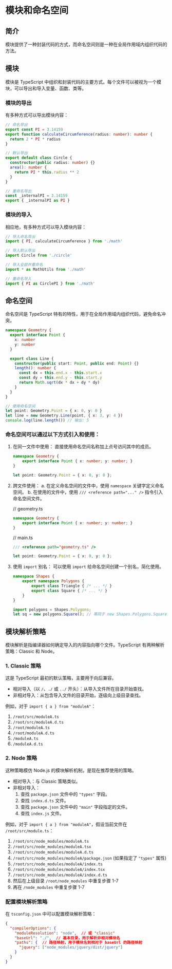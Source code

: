 # 模块和命名空间

## 简介

模块提供了一种封装代码的方式，而命名空间则是一种在全局作用域内组织代码的方法。

## 模块

模块是 TypeScript 中组织和封装代码的主要方式。每个文件可以被视为一个模块，可以导出和导入变量、函数、类等。

### 模块的导出

有多种方式可以导出模块内容：

```typescript
// 命名导出
export const PI = 3.14159
export function calculateCircumference(radius: number): number {
  return 2 * PI * radius
}

// 默认导出
export default class Circle {
  constructor(public radius: number) {}
  area(): number {
    return PI * this.radius ** 2
  }
}

// 重命名导出
const _internalPI = 3.14159
export { _internalPI as PI }
```

### 模块的导入

相应地，有多种方式可以导入模块内容：

```typescript
// 导入命名导出
import { PI, calculateCircumference } from './math'

// 导入默认导出
import Circle from './circle'

// 导入全部并重命名
import * as MathUtils from './math'

// 重命名导入
import { PI as CirclePI } from './math'
```

## 命名空间

命名空间是 TypeScript 特有的特性，用于在全局作用域内组织代码，避免命名冲突。

```typescript
namespace Geometry {
  export interface Point {
    x: number
    y: number
  }

  export class Line {
    constructor(public start: Point, public end: Point) {}
    length(): number {
      const dx = this.end.x - this.start.x
      const dy = this.end.y - this.start.y
      return Math.sqrt(dx * dx + dy * dy)
    }
  }
}

// 使用命名空间
let point: Geometry.Point = { x: 0, y: 0 }
let line = new Geometry.Line(point, { x: 3, y: 4 })
console.log(line.length()) // 输出: 5
```

### 命名空间可以通过以下方式引入和使用：

1. 在同一文件中使用：
   直接使用命名空间名称加上点号访问其中的成员。

   ```typescript
   namespace Geometry {
       export interface Point { x: number; y: number; }
   }

   let point: Geometry.Point = { x: 0, y: 0 };
   ```

2. 跨文件使用：
   a. 在定义命名空间的文件中，使用 `namespace` 关键字定义命名空间。
   b. 在使用的文件中，使用 `/// <reference path="..." />` 指令引入命名空间文件。

   // geometry.ts
   ```typescript
   namespace Geometry {
       export interface Point { x: number; y: number; }
   }
   ```

   // main.ts
   ```typescript
   /// <reference path="geometry.ts" />
   
   let point: Geometry.Point = { x: 0, y: 0 };
   ```

3. 使用 `import` 别名：
   可以使用 `import` 给命名空间创建一个别名，简化使用。

   ```typescript
   namespace Shapes {
       export namespace Polygons {
           export class Triangle { /* ... */ }
           export class Square { /* ... */ }
       }
   }

   import polygons = Shapes.Polygons;
   let sq = new polygons.Square(); // 等同于 new Shapes.Polygons.Square()
   ```

## 模块解析策略

模块解析是指编译器如何确定导入的内容指向哪个文件。TypeScript 有两种解析策略：Classic 和 Node。

### 1. Classic 策略

这是 TypeScript 最初的默认策略，主要用于向后兼容。

- 相对导入（以 `/`、`./` 或 `../` 开头）：从导入文件所在目录开始查找。
- 非相对导入：从包含导入文件的目录开始，逐级向上级目录查找。

例如，对于 `import { a } from "moduleA"`：
1. `/root/src/moduleA.ts`
2. `/root/src/moduleA.d.ts`
3. `/root/moduleA.ts`
4. `/root/moduleA.d.ts`
5. `/moduleA.ts`
6. `/moduleA.d.ts`

### 2. Node 策略

这种策略模仿 Node.js 的模块解析机制，是现在推荐使用的策略。

- 相对导入：与 Classic 策略类似。
- 非相对导入：
  1. 查找 `package.json` 文件中的 `"types"` 字段。
  2. 查找 `index.d.ts` 文件。
  3. 查找 `package.json` 文件中的 `"main"` 字段指定的文件。
  4. 查找 `index.js` 文件。

例如，对于 `import { a } from "moduleA"`，假设当前文件在 `/root/src/module.ts`：
1. `/root/src/node_modules/moduleA.ts`
2. `/root/src/node_modules/moduleA.tsx`
3. `/root/src/node_modules/moduleA.d.ts`
4. `/root/src/node_modules/moduleA/package.json` (如果指定了 `"types"` 属性)
5. `/root/src/node_modules/moduleA/index.ts`
6. `/root/src/node_modules/moduleA/index.tsx`
7. `/root/src/node_modules/moduleA/index.d.ts`
8. 然后在上级目录 `/root/node_modules` 中重复步骤 1-7
9. 再在 `/node_modules` 中重复步骤 1-7

### 配置模块解析策略

在 `tsconfig.json` 中可以配置模块解析策略：

```json
{
  "compilerOptions": {
    "moduleResolution": "node",  // 或 "classic"
    "baseUrl": "./",  // 基本目录，用于解析非相对模块名
    "paths": {  // 路径映射，用于模块名到相对于 baseUrl 的路径映射
      "jquery": ["node_modules/jquery/dist/jquery"]
    }
  }
}
```